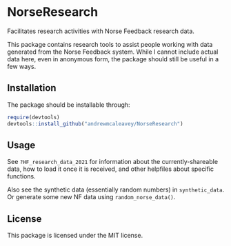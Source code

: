# NorseResearch
Facilitates research activities with Norse Feedback research data. 

This package contains research tools to assist people working with data generated from the Norse Feedback system. While I cannot include actual data here, even in anonymous form, the package should still be useful in a few ways.

## Installation
The package should be installable through: 

``` r
require(devtools)
devtools::install_github("andrewmcaleavey/NorseResearch")
```

## Usage
See `?HF_research_data_2021` for information about the currently-shareable data, how to load it once it is received, and other helpfiles about specific functions. 

Also see the synthetic data (essentially random numbers) in  `synthetic_data`. Or generate some new NF data using `random_norse_data()`. 

## License

This package is licensed under the MIT license.  
